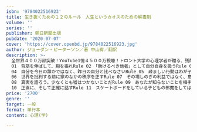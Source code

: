 ```yaml
---
isbn: '9784022516923'
title: 生き抜くための１２のルール　人生というカオスのための解毒剤
volume: ''
series: ''
publisher: 朝日新聞出版
pubdate: '2020-07-07'
cover: 'https://cover.openbd.jp/9784022516923.jpg'
author: ジョーダン・ピーターソン／著 中山宥／翻訳
description: >-
  全世界４００万部突破！YouTube1憶４５００万視聴！トロント大学の心理学者が贈る、残酷なこの世界をタフに生き抜くために、絶対知っておくべき人生のビジョン！ソクラテス、ニーチェ、ルソー、ゲーテ、ミルトン、フランクリン……、偉大な哲学者、思想家たちの言葉を縦横無尽にたどりつつ、現実世界の残酷さに対処すべく、具体的な人生のあるべきふるまいを読者に手厳しく教示する。Rule
  01　背筋を伸ばして、胸を張れRule 02　「助けるべき他者」として自分自身を扱うRule 03　あなたの最善を願う人と友達になりなさいRule
  04　自分を今日の誰かではなく、昨日の自分と比べなさいRule 05　疎ましい行動はわが子にさせないRule
  06　世界を批判する前に家のなかの秩序を正すRule 07　その場しのぎの利益ではなく、意義深いことを追求するRule
  08　真実を語ろう。少なくとも嘘はつかないことだRule 09　あなたが知らないことを相手は知っているかもしれないと考えて耳を傾けるRule
  10　正直に、そして正確に話すRule 11　スケートボードをしている子どもの邪魔をしてはいけないRule 12　道で猫に出会ったときは、撫でてやろう
price: '2700'
genre: ''
target: 一般
format: 単行本
content: 心理(学)

---
```

